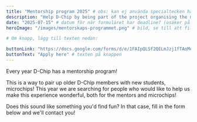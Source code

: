 ```yaml
---
title: "Mentorship program 2025" # obs: kan ej använda specialtecken här!
description: "Help D-Chip by being part of the project organising the mentorship program 2025" # osäker på vart denna syns
date: "2025-07-15" # datum för när formuläret har deadline? (osäker på vad det annars ska kunna vara här, ev. när eventet är)
heroImage: "/images/mentorskaps-programmet.png" # bild, se till att filformatet blir rätt!

# Om knapp, lägg till texten nedan:

buttonLink: "https://docs.google.com/forms/d/e/1FAIpQLSf2QELmJzj1fTAoMem79IUOiB9HR9EKpWJD9KfHnUxAB3SPHw/viewform?usp=dialog" # länk
buttonText: "Apply here" # texten på knappen
---
```


Every year D-Chip has a mentorship program!

This is a way to pair up older D-Chip members with new students, microchips! This year we are searching for people who would like to help us make this experience wonderful, both for the mentors and microchips!

Does this sound like something you'd find fun? In that case, fill in the form below and we'll contact you!
